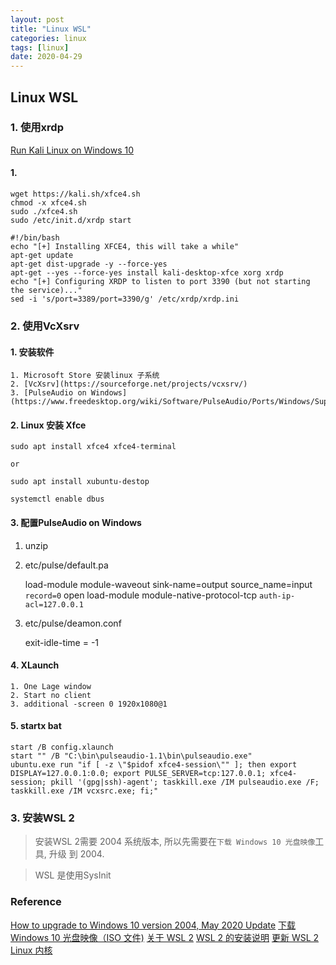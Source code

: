 ```yaml
---
layout: post
title: "Linux WSL"
categories: linux
tags: [linux]
date: 2020-04-29
---
```


## Linux WSL

### 1. 使用xrdp

[Run Kali Linux on Windows 10](https://tweaks.com/windows/67261/run-kali-linux-on-windows-10/)

#### 1. 
    
    wget https://kali.sh/xfce4.sh
    chmod -x xfce4.sh
    sudo ./xfce4.sh
    sudo /etc/init.d/xrdp start

    #!/bin/bash
    echo "[+] Installing XFCE4, this will take a while"
    apt-get update
    apt-get dist-upgrade -y --force-yes
    apt-get --yes --force-yes install kali-desktop-xfce xorg xrdp
    echo "[+] Configuring XRDP to listen to port 3390 (but not starting the service)..."
    sed -i 's/port=3389/port=3390/g' /etc/xrdp/xrdp.ini



### 2. 使用VcXsrv

#### 1. 安装软件

    1. Microsoft Store 安装linux 子系统
    2. [VcXsrv](https://sourceforge.net/projects/vcxsrv/)
    3. [PulseAudio on Windows](https://www.freedesktop.org/wiki/Software/PulseAudio/Ports/Windows/Support/)

#### 2. Linux 安装 Xfce

    sudo apt install xfce4 xfce4-terminal

    or 

    sudo apt install xubuntu-destop

    systemctl enable dbus

#### 3. 配置PulseAudio on Windows

1. unzip
    
2. etc/pulse/default.pa

    load-module module-waveout sink-name=output source_name=input `record=0`
    open load-module module-native-protocol-tcp `auth-ip-acl=127.0.0.1`

3. etc/pulse/deamon.conf

    exit-idle-time = -1

#### 4. XLaunch

    1. One Lage window
    2. Start no client
    3. additional -screen 0 1920x1080@1

#### 5. startx bat

    start /B config.xlaunch
    start "" /B "C:\bin\pulseaudio-1.1\bin\pulseaudio.exe"
    ubuntu.exe run "if [ -z \"$pidof xfce4-session\"" ]; then export DISPLAY=127.0.0.1:0.0; export PULSE_SERVER=tcp:127.0.0.1; xfce4-session; pkill '(gpg|ssh)-agent'; taskkill.exe /IM pulseaudio.exe /F; taskkill.exe /IM vcxsrc.exe; fi;"

### 3. 安装WSL 2

> 安装WSL 2需要 2004 系统版本, 所以先需要在`下载 Windows 10 光盘映像`工具, 升级
> 到 2004.

> WSL 是使用SysInit


### Reference
[How to upgrade to Windows 10 version 2004, May 2020 Update](https://pureinfotech.com/upgrade-windows-10-2004/)
[下载 Windows 10 光盘映像（ISO 文件)](https://www.microsoft.com/zh-cn/software-download/windows10ISO)
[关于 WSL 2](https://docs.microsoft.com/zh-cn/windows/wsl/wsl2-about?view=sql-server-ver15)
[WSL 2 的安装说明](https://docs.microsoft.com/zh-cn/windows/wsl/wsl2-install)
[更新 WSL 2 Linux 内核](https://docs.microsoft.com/zh-cn/windows/wsl/wsl2-kernel)
